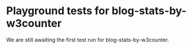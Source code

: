 # Playground tests for blog-stats-by-w3counter
We are still awaiting the first test run for blog-stats-by-w3counter.
